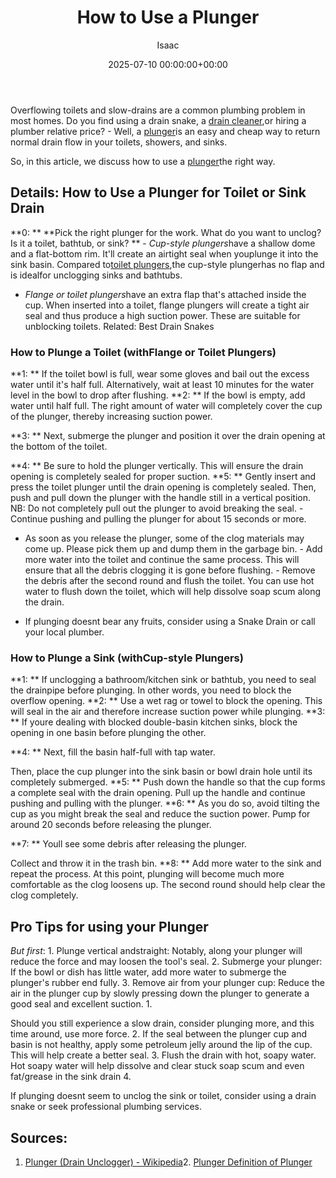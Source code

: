 ﻿---
title: How to Use a Plunger
description: Overflowing toilets and slow-drains are a common plumbing problem in most homes.Do you find using a drain snake , a drain cleaner , or hiring a plumber...
slug: /how-to-use-a-plunger/
date: 2025-07-10 00:00:00+00:00
lastmod: 2025-07-10 00:00:00+03:00
author: Isaac
categories:

- Drains

- Guide
tags:

- drains

- plunger

- toilet
layout: post
---

Overflowing toilets and slow-drains are a common plumbing problem in most homes. Do you find using a drain snake, a [drain cleaner](https://pestpolicy.com/best-drain-cleaner//),or hiring a plumber relative price? - Well, a [plunger](https://pestpolicy.com/how-to-unclog-a-toilet-without-a-plunger/)is an easy and cheap way to return normal drain flow in your toilets, showers, and sinks.

So, in this article, we discuss how to use a [plunger](https://en.wikipedia.org/wiki/Plunger)the right way.

##  Details: How to Use a Plunger for Toilet or Sink Drain

**0: ** **Pick the right plunger for the work. What do you want to unclog? Is it a toilet, bathtub, or sink? ** - *Cup-style plungers*have a shallow dome and a flat-bottom rim. It'll create an airtight seal when youplunge it into the sink basin. Compared to[toilet plungers](https://pestpolicy.com/how-to-unclog-a-toilet-without-a-plunger/),the cup-style plungerhas no flap and is idealfor unclogging sinks and bathtubs.

- *Flange or toilet plungers*have an extra flap that's attached inside the cup. When inserted into a toilet, flange plungers will create a tight air seal and thus produce a high suction power. These are suitable for unblocking toilets. Related: Best Drain Snakes

###  How to Plunge a Toilet (withFlange or Toilet Plungers)

**1: ** If the toilet bowl is full, wear some gloves and bail out the excess water until it's half full. Alternatively, wait at least 10 minutes for the water level in the bowl to drop after flushing. **2: ** If the bowl is empty, add water until half full. The right amount of water will completely cover the cup of the plunger, thereby increasing suction power.

**3: ** Next, submerge the plunger and position it over the drain opening at the bottom of the toilet.

**4: ** Be sure to hold the plunger vertically. This will ensure the drain opening is completely sealed for proper suction. **5: ** Gently insert and press the toilet plunger until the drain opening is completely sealed. Then, push and pull down the plunger with the handle still in a vertical position. NB: Do not completely pull out the plunger to avoid breaking the seal. - Continue pushing and pulling the plunger for about 15 seconds or more.

- As soon as you release the plunger, some of the clog materials may come up. Please pick them up and dump them in the garbage bin. - Add more water into the toilet and continue the same process. This will ensure that all the debris clogging it is gone before flushing. - Remove the debris after the second round and flush the toilet. You can use hot water to flush down the toilet, which will help dissolve soap scum along the drain.

- If plunging doesnt bear any fruits, consider using a Snake Drain or call your local plumber.

###  How to Plunge a Sink (withCup-style Plungers)

**1: ** If unclogging a bathroom/kitchen sink or bathtub, you need to seal the drainpipe before plunging. In other words, you need to block the overflow opening. **2: ** Use a wet rag or towel to block the opening. This will seal in the air and therefore increase suction power while plunging. **3: ** If youre dealing with blocked double-basin kitchen sinks, block the opening in one basin before plunging the other.

**4: ** Next, fill the basin half-full with tap water.

Then, place the cup plunger into the sink basin or bowl drain hole until its completely submerged. **5: ** Push down the handle so that the cup forms a complete seal with the drain opening. Pull up the handle and continue pushing and pulling with the plunger. **6: ** As you do so, avoid tilting the cup as you might break the seal and reduce the suction power. Pump for around 20 seconds before releasing the plunger.

**7: ** Youll see some debris after releasing the plunger.

Collect and throw it in the trash bin. **8: ** Add more water to the sink and repeat the process. At this point, plunging will become much more comfortable as the clog loosens up. The second round should help clear the clog completely.

##  Pro Tips for using your Plunger

*But first*: 1. Plunge vertical andstraight: Notably, along your plunger will reduce the force and may loosen the tool's seal. 2. Submerge your plunger: If the bowl or dish has little water, add more water to submerge the plunger's rubber end fully. 3. Remove air from your plunger cup: Reduce the air in the plunger cup by slowly pressing down the plunger to generate a good seal and excellent suction. 1.

Should you still experience a slow drain, consider plunging more, and this time around, use more force. 2. If the seal between the plunger cup and basin is not healthy, apply some petroleum jelly around the lip of the cup. This will help create a better seal. 3. Flush the drain with hot, soapy water. Hot soapy water will help dissolve and clear stuck soap scum and even fat/grease in the sink drain 4.

If plunging doesnt seem to unclog the sink or toilet, consider using a drain snake or seek professional plumbing services.

##  **Sources:**

1. [Plunger (Drain Unclogger) - Wikipedia](https://en.wikipedia.org/wiki/Plunger)2. [Plunger Definition of Plunger](https://www.merriam-webster.com/dictionary/plunger)

